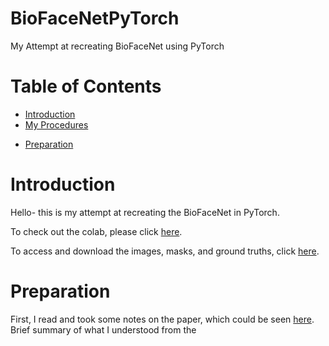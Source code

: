 # BioFaceNetPyTorch
My Attempt at recreating BioFaceNet using PyTorch

# Table of Contents
- [Introduction](#heading)
- [My Procedures](#heading)
 * [Preparation](#sub-heading)

# Introduction
Hello- this is my attempt at recreating the BioFaceNet in PyTorch.

To check out the colab, please click [here](google.com).

To access and download the images, masks, and ground truths, click [here](google.com).

# Preparation
First, I read and took some notes on the paper, which could be seen [here](https://github.com/asuzukii/BioFaceNetPyTorch/blob/main/Notes.md). Brief summary of what I understood from the 

